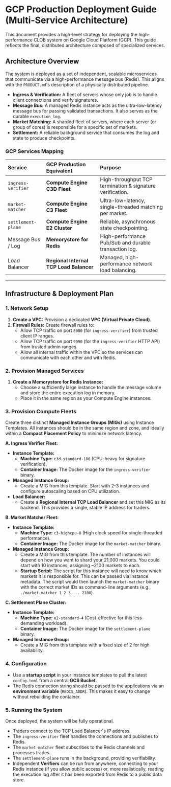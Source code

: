 # GCP Production Deployment Guide (Multi-Service Architecture)

This document provides a high-level strategy for deploying the high-performance CLOB system on Google Cloud Platform (GCP). This guide reflects the final, distributed architecture composed of specialized services.

## Architecture Overview

The system is deployed as a set of independent, scalable microservices that communicate via a high-performance message bus (Redis). This aligns with the `PRODUCT.md`'s description of a physically distributed pipeline.

*   **Ingress & Verification:** A fleet of servers whose only job is to handle client connections and verify signatures.
*   **Message Bus:** A managed Redis instance acts as the ultra-low-latency message bus for passing validated transactions. It also serves as the durable `execution_log`.
*   **Market Matching:** A sharded fleet of servers, where each server (or group of cores) is responsible for a specific set of markets.
*   **Settlement:** A reliable background service that consumes the log and state to produce checkpoints.

### GCP Services Mapping

| Service | GCP Production Equivalent | Purpose |
| :--- | :--- | :--- |
| `ingress-verifier` | **Compute Engine C3D Fleet** | High-throughput TCP termination & signature verification. |
| `market-matcher` | **Compute Engine C3 Fleet** | Ultra-low-latency, single-threaded matching per market. |
| `settlement-plane` | **Compute Engine E2 Cluster** | Reliable, asynchronous state checkpointing. |
| Message Bus / Log | **Memorystore for Redis** | High-performance Pub/Sub and durable transaction log. |
| Load Balancer | **Regional Internal TCP Load Balancer** | Managed, high-performance network load balancing. |

---

## Infrastructure & Deployment Plan

### 1. Network Setup

1.  **Create a VPC:** Provision a dedicated **VPC (Virtual Private Cloud)**.
2.  **Firewall Rules:** Create firewall rules to:
    *   Allow TCP traffic on port `8080` (for `ingress-verifier`) from trusted client IP ranges.
    *   Allow TCP traffic on port `9090` (for the `ingress-verifier` HTTP API) from trusted admin ranges.
    *   Allow all internal traffic within the VPC so the services can communicate with each other and with Redis.

### 2. Provision Managed Services

1.  **Create a Memorystore for Redis Instance:**
    *   Choose a sufficiently large instance to handle the message volume and store the entire execution log in memory.
    *   Place it in the same region as your Compute Engine instances.

### 3. Provision Compute Fleets

Create three distinct **Managed Instance Groups (MIGs)** using Instance Templates. All instances should be in the same region and zone, and ideally within a **Compact Placement Policy** to minimize network latency.

**A. Ingress Verifier Fleet:**

*   **Instance Template:**
    *   **Machine Type:** `c3d-standard-180` (CPU-heavy for signature verification).
    *   **Container Image:** The Docker image for the `ingress-verifier` binary.
*   **Managed Instance Group:**
    *   Create a MIG from this template. Start with 2-3 instances and configure autoscaling based on CPU utilization.
*   **Load Balancer:**
    *   Create a **Regional Internal TCP Load Balancer** and set this MIG as its backend. This provides a single, stable IP address for traders.

**B. Market Matcher Fleet:**

*   **Instance Template:**
    *   **Machine Type:** `c3-highcpu-8` (High clock speed for single-threaded performance).
    *   **Container Image:** The Docker image for the `market-matcher` binary.
*   **Managed Instance Group:**
    *   Create a MIG from this template. The number of instances will depend on how you want to shard your 21,000 markets. You could start with 10 instances, assigning ~2100 markets to each.
    *   **Startup Script:** The script for this instance will need to know which markets it is responsible for. This can be passed via instance metadata. The script would then launch the `market-matcher` binary with the correct market IDs as command-line arguments (e.g., `./market-matcher 1 2 3 ... 2100`).

**C. Settlement Plane Cluster:**

*   **Instance Template:**
    *   **Machine Type:** `e2-standard-4` (Cost-effective for this less-demanding workload).
    *   **Container Image:** The Docker image for the `settlement-plane` binary.
*   **Managed Instance Group:**
    *   Create a MIG from this template with a fixed size of 2 for high availability.

### 4. Configuration

*   Use a **startup script** in your instance templates to pull the latest `config.toml` from a central **GCS Bucket**.
*   The Redis connection string should be passed to the applications via an **environment variable** (`REDIS_ADDR`). This makes it easy to change without rebuilding the container.

### 5. Running the System

Once deployed, the system will be fully operational.
*   Traders connect to the TCP Load Balancer's IP address.
*   The `ingress-verifier` fleet handles the connections and publishes to Redis.
*   The `market-matcher` fleet subscribes to the Redis channels and processes trades.
*   The `settlement-plane` runs in the background, providing verifiability.
*   Independent **Verifiers** can be run from anywhere, connecting to your Redis instance (if you allow public access) or, more realistically, reading the execution log after it has been exported from Redis to a public data store.